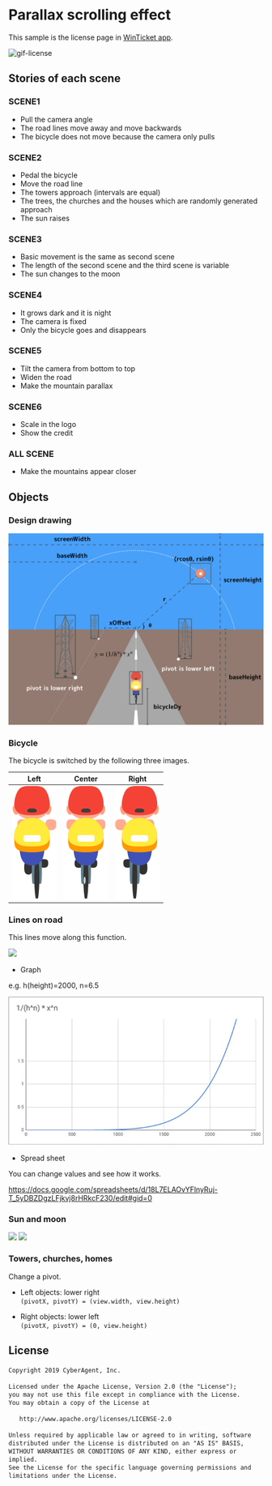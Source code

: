 # Parallax scrolling effect

This sample is the license page in [WinTicket app](https://www.winticket.jp/).

![gif-license][gif-license]

## Stories of each scene

### SCENE1
* Pull the camera angle
* The road lines move away and move backwards
* The bicycle does not move because the camera only pulls

### SCENE2
* Pedal the bicycle
* Move the road line
* The towers approach (intervals are equal)
* The trees, the churches and the houses which are randomly generated approach
* The sun raises

### SCENE3
* Basic movement is the same as second scene
* The length of the second scene and the third scene is variable
* The sun changes to the moon

### SCENE4
* It grows dark and it is night
* The camera is fixed
* Only the bicycle goes and disappears

### SCENE5
* Tilt the camera from bottom to top
* Widen the road
* Make the mountain parallax

### SCENE6
* Scale in the logo
* Show the credit

### ALL SCENE

* Make the mountains appear closer

## Objects

### Design drawing

![img-design-drawing][img-design-drawing]

### Bicycle

The bicycle is switched by the following three images.

|Left|Center|Right|
|:-:|:-:|:-:|
|![img-bike-left][img-bike-left]|![img-bike-center][img-bike-center]|![img-bike-right][img-bike-right]|

### Lines on road

This lines move along this function.    

<img src="https://latex.codecogs.com/gif.latex?y&space;=&space;\frac{x^n}{h^n}" />

* Graph

e.g. h(height)=2000, n=6.5

![img-graph][img-graph]

* Spread sheet

You can change values and see how it works.  

https://docs.google.com/spreadsheets/d/18L7ELAOvYFlnyRuj-T_5yDBZDgzLFjkvj8rHRkcF230/edit#gid=0

### Sun and moon

<img src="https://latex.codecogs.com/gif.latex?y&space;=&space;r\sin\theta" />  
<img src="https://latex.codecogs.com/gif.latex?x&space;=&space;r\cos\theta" />  

### Towers, churches, homes

Change a pivot.

* Left objects: lower right  
`(pivotX, pivotY) = (view.width, view.height)`

* Right objects: lower left  
`(pivotX, pivotY) = (0, view.height)`

## License

```
Copyright 2019 CyberAgent, Inc.

Licensed under the Apache License, Version 2.0 (the "License");
you may not use this file except in compliance with the License.
You may obtain a copy of the License at

   http://www.apache.org/licenses/LICENSE-2.0

Unless required by applicable law or agreed to in writing, software
distributed under the License is distributed on an "AS IS" BASIS,
WITHOUT WARRANTIES OR CONDITIONS OF ANY KIND, either express or implied.
See the License for the specific language governing permissions and
limitations under the License.
```

[img-bike-center]: /arts/bike_center.png
[img-bike-left]: /arts/bike_left.png
[img-bike-right]: /arts/bike_right.png
[img-design-drawing]: /arts/design-drawing.jpg
[img-graph]: /arts/graph.jpg
[gif-license]: /arts/license.gif


